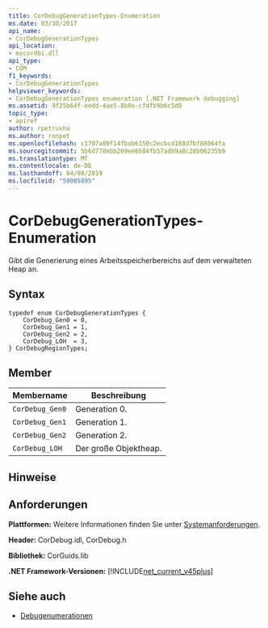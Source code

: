 ```yaml
---
title: CorDebugGenerationTypes-Enumeration
ms.date: 03/30/2017
api_name:
- CorDebugGenerationTypes
api_location:
- mscordbi.dll
api_type:
- COM
f1_keywords:
- CorDebugGenerationTypes
helpviewer_keywords:
- CorDebugGenerationTypes enumeration [.NET Framework debugging]
ms.assetid: 9f25b64f-eedd-4ae5-8b0e-cfdfb9b6c5d8
topic_type:
- apiref
author: rpetrusha
ms.author: ronpet
ms.openlocfilehash: c1707a09f14fbab6150c2ecbcd188d7bf88064fa
ms.sourcegitcommit: 5b6d778ebb269ee6684fb57ad69a8c28b06235b9
ms.translationtype: MT
ms.contentlocale: de-DE
ms.lasthandoff: 04/08/2019
ms.locfileid: "59085895"
---
```

# <a name="cordebuggenerationtypes-enumeration"></a>CorDebugGenerationTypes-Enumeration
Gibt die Generierung eines Arbeitsspeicherbereichs auf dem verwalteten Heap an.  
  
## <a name="syntax"></a>Syntax  
  
```  
typedef enum CorDebugGenerationTypes {  
    CorDebug_Gen0 = 0,  
    CorDebug_Gen1 = 1,  
    CorDebug_Gen2 = 2,  
    CorDebug_LOH  = 3,  
} CorDebugRegionTypes;  
```  
  
## <a name="members"></a>Member  
  
|Membername|Beschreibung|  
|-----------------|-----------------|  
|`CorDebug_Gen0`|Generation 0.|  
|`CorDebug_Gen1`|Generation 1.|  
|`CorDebug_Gen2`|Generation 2.|  
|`CorDebug_LOH`|Der große Objektheap.|  
  
## <a name="remarks"></a>Hinweise  
  
## <a name="requirements"></a>Anforderungen  
 **Plattformen:** Weitere Informationen finden Sie unter [Systemanforderungen](../../../../docs/framework/get-started/system-requirements.md).  
  
 **Header:** CorDebug.idl, CorDebug.h  
  
 **Bibliothek:** CorGuids.lib  
  
 **.NET Framework-Versionen:** [!INCLUDE[net_current_v45plus](../../../../includes/net-current-v45plus-md.md)]  
  
## <a name="see-also"></a>Siehe auch

- [Debugenumerationen](../../../../docs/framework/unmanaged-api/debugging/debugging-enumerations.md)
